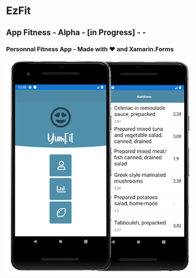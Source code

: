 # EzFit
##  App Fitness - Alpha - [in Progress] - -
### Personnal Fitness App - Made with :heart: and Xamarin.Forms

![alt text](https://github.com/marceloeatworld/EzFit/blob/master/screentest.jpg)
